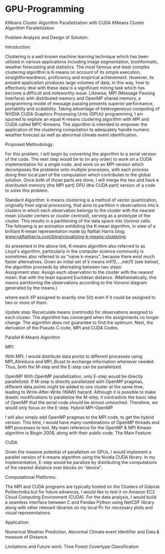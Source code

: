 # GPU-Programming
KMeans Cluster Algorithm Parallelization with CUDA
KMeans Cluster Algorithm Parallelization 

Problem Analysis and Design of Solution:

Introduction:

Clustering is a well known machine learning technique which has been utilized in various applications including image segmentation, bioinformatic, weather forecasting and statistics. The most famous and least complex clustering algorithm is K-means on account of its simple execution, straightforwardness, proficiency and empirical achievement. However, its present application produces large volumes of data, in this way, how to effectively deal with these data is a significant mining task which has become a difficult and noteworthy issue. Likewise, MPI (Message Passing Interface) with distributed memory and OpenMP shared memory, a programming model of message passing presents superior performance, portability and scalability. Taking advantage of heterogeneous computing of NVIDIA CUDA Graphics Processing Units (GPUs) programming, I am spurred to explore an equal K-means clustering algorithm with MPI and CUDA called MPC-Kmeans. The algorithm is intended to empower the application of the clustering  computation to  adequately handle numeric weather forecast as well as abnormal climate event identification.

Proposed Methodology:

For this problem, I will  begin by converting the algorithm to a serial version of the code. The next step would be to (in any order) to work on a CUDA implementation for a single node, and work on an MPI version which decomposes the problems onto multiple processes, with each process doing their local part of the computation which contributes to the global solution. Once both of those parts are done, I will merge the two and have a distributed-memory (the MPI part) GPU (the CUDA part) version of a code to solve this problem.

Standard Algorithm:
k-means clustering is a method of vector quantization, originally from signal processing, that aims to partition n observations into k clusters in which each observation belongs to the cluster with the nearest mean (cluster centers or cluster centroid), serving as a prototype of the cluster. This results in a partitioning of the data space into Voronoi cells. The following is an animation exhibiting the K-mean algorithm, in view of a brilliant K-mean representation made by Naftali Harris blog: www.naftaliharris.com/blog/visualizing-k-means-clustering:

As presented in the above link; K-means algorithm also referred to as Lloyd's algorithm, particularly in the computer science community is sometimes also referred to as "naive k-means", because there exist much faster alternatives. Given an initial set of k means m1(1),...,mk(1) (see below), the algorithm proceeds by alternating between two steps:  
Assignment step: Assign each observation to the cluster with the nearest mean: that with the least squared Euclidean distance. (Mathematically, this means partitioning the observations according to the Voronoi diagram generated by the means.)

where each XP assigned to exactly one  S(t) even if it could be assigned to two or more of them.

Update step: Recalculate means (centroids) for observations assigned to each cluster.
The algorithm has converged when the assignments no longer change. The algorithm does not guarantee to find the optimum.  Next, the derivation of the Pseudo C code, MPI and CUDA Codes.
 
Parallel K-Means Algorithm 

MPI:

With MPI, I would distribute data points to different processes using MPI_Allreduce and MPI_Bcast to exchange information whenever needed. Thus, both the M-step and the E-step can be parallelized.

OpenMP
With OpenMP parallelization, only E-step would be directly parallelized. If M-step is directly parallelized with OpenMP pragmas, different data points might be added to one cluster at the same time, leading to Write-After-Write (WAW) hazard. Although it is possible to make drastic modifications to parallelize the M-step, it contradicts the basic idea of OpenMP that the serial code should be almost untouched. Therefore, we would only focus on the E-step. 
Hybrid MPI-OpenMP

I will also simply add OpenMP pragmas to the MPI code, to get the hybrid version. This time, I would have many combinations of OpenMP threads and MPI processes to test. My main reference for the OpenMP & MPI Kmean algorithm is Bisgin 2008, along with their public code.
The Main Feature: 

CUDA

Given the massive potential of parallelism on GPUs, I would implement a parallel version of k-means algorithm using the Nvidia CUDA library. In my implementation, E-step would be parallize by distributing the computations of the nearest distance over blocks on "device".

Computational Platforms:

The MPI and CUDA programs are typically hosted on the Clusters of Gdansk Politechnika but for future advances, I would like to test it on Amazon EC2 Cloud Computing Environment (CUDA). For the data analysis, I would build a seamless interface between C and Pandas Python using NetCDF library along with other relevant libraries on my local Pc for necessary plots and visual representations.

Application:

Numerical Weather Prediction, Abnormal Climate event Identifier and Data & measure of Distance.

Limitations and Future work:
Time
Forest Covertype Classification

